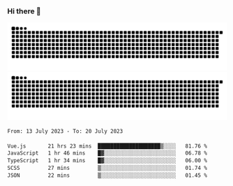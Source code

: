 ### Hi there 👋

![GitHub Snake Light](https://raw.githubusercontent.com/jichangee/jichangee/output/github-snake.svg#gh-light-mode-only)
![GitHub Snake dark](https://raw.githubusercontent.com/jichangee/jichangee/output/github-snake-dark.svg#gh-dark-mode-only)

<!--START_SECTION:waka-->

```txt
From: 13 July 2023 - To: 20 July 2023

Vue.js       21 hrs 23 mins  ████████████████████▒░░░░   81.76 %
JavaScript   1 hr 46 mins    █▓░░░░░░░░░░░░░░░░░░░░░░░   06.78 %
TypeScript   1 hr 34 mins    █▓░░░░░░░░░░░░░░░░░░░░░░░   06.00 %
SCSS         27 mins         ▒░░░░░░░░░░░░░░░░░░░░░░░░   01.74 %
JSON         22 mins         ▒░░░░░░░░░░░░░░░░░░░░░░░░   01.45 %
```

<!--END_SECTION:waka-->

<!--
![GitHub Snake Light](github-snake.svg#gh-light-mode-only)
![GitHub Snake dark](github-snake-dark.svg#gh-dark-mode-only)
-->

<!--
**jichangee/jichangee** is a ✨ _special_ ✨ repository because its `README.md` (this file) appears on your GitHub profile.

Here are some ideas to get you started:

- 🔭 I’m currently working on ...
- 🌱 I’m currently learning ...
- 👯 I’m looking to collaborate on ...
- 🤔 I’m looking for help with ...
- 💬 Ask me about ...
- 📫 How to reach me: ...
- 😄 Pronouns: ...
- ⚡ Fun fact: ...
-->
